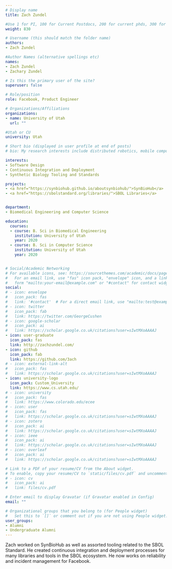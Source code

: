 ```yaml
---
# Display name
title: Zach Zundel

#Use 1 for PI, 100 for Current Postdocs, 200 for current phds, 300 for current masters, 400 for current undergrads, 800 for alum postdocs, 810 for alum phds, 820 for alum masters, and 830 for alum undergrads
weight: 830

# Username (this should match the folder name)
authors:
- Zach Zundel

#Author Names (alternative spellings etc)
names:
- Zach Zundel
- Zachary Zundel

# Is this the primary user of the site?
superuser: false

# Role/position
role: Facebook, Product Engineer

# Organizations/Affiliations
organizations:
- name: University of Utah
  url: ""

#Utah or CU
university: Utah

# Short bio (displayed in user profile at end of posts)
# bio: My research interests include distributed robotics, mobile computing and programmable matter.

interests:
- Software Design
- Continuous Integration and Deployment
- Synthetic Biology Tooling and Standards

projects:
- <a href="https://synbiohub.github.io/aboutsynbiohub/">SynBioHub</a>
- <a href="https://sbolstandard.org/libraries/">SBOL Libraries</a>


department:
- Biomedical Engineering and Computer Science

education:
  courses:
  - course: B. Sci in Biomedical Engineering
    institution: University of Utah
    year: 2020
  - course: B. Sci in Computer Science
    institution: University of Utah
    year: 2020


# Social/Academic Networking
# For available icons, see: https://sourcethemes.com/academic/docs/page-builder/#icons
#   For an email link, use "fas" icon pack, "envelope" icon, and a link in the
#   form "mailto:your-email@example.com" or "#contact" for contact widget.
social:
# - icon: envelope
#   icon_pack: fas
#   link: '#contact'  # For a direct email link, use "mailto:test@example.org".
# - icon: twitter
#   icon_pack: fab
#   link: https://twitter.com/GeorgeCushen
# - icon: google-scholar
#   icon_pack: ai
#   link: https://scholar.google.co.uk/citations?user=sIwtMXoAAAAJ
- icon: user-graduate
  icon_pack: fas
  link: http://zachzundel.com/
- icon: github
  icon_pack: fab
  link: https://github.com/3ach
# - icon: external-link-alt
#   icon_pack: fas
#   link: https://scholar.google.co.uk/citations?user=sIwtMXoAAAAJ
- icon: university-logo
  icon_pack: Custom_University
  link: https://www.cs.utah.edu/
# - icon: university
#   icon_pack: fas
#   link: https://www.colorado.edu/ecee
# - icon: user
#   icon_pack: fas
#   link: https://scholar.google.co.uk/citations?user=sIwtMXoAAAAJ
# - icon: zotero
#   icon_pack: ai
#   link: https://scholar.google.co.uk/citations?user=sIwtMXoAAAAJ
# - icon: ieee
#   icon_pack: ai
#   link: https://scholar.google.co.uk/citations?user=sIwtMXoAAAAJ
# - icon: overleaf
#   icon_pack: ai
#   link: https://scholar.google.co.uk/citations?user=sIwtMXoAAAAJ

# Link to a PDF of your resume/CV from the About widget.
# To enable, copy your resume/CV to `static/files/cv.pdf` and uncomment the lines below.
# - icon: cv
#   icon_pack: ai
#   link: files/cv.pdf

# Enter email to display Gravatar (if Gravatar enabled in Config)
email: ""

# Organizational groups that you belong to (for People widget)
#   Set this to `[]` or comment out if you are not using People widget.
user_groups:
- Alumni
- Undergraduate Alumni
---
```


Zach worked on SynBioHub as well as assorted tooling related to the SBOL Standard. He created continuous integration and deployment processes for many libraries and tools in the SBOL ecosystem. He now works on reliability and incident management for Facebook. 